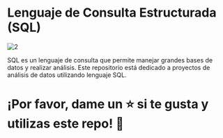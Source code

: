 # Lenguaje de Consulta Estructurada (SQL) 

![2](https://user-images.githubusercontent.com/86261762/197587483-005d0daf-d25b-4a84-92d3-e442fb837acc.png)

SQL es un lenguaje de consulta que permite manejar grandes bases de datos y realizar análisis. 
Este repositorio está dedicado a proyectos de análisis de datos utilizando lenguaje SQL. 


# ¡Por favor, dame un ⭐️ si te gusta y utilizas este repo! 👏
